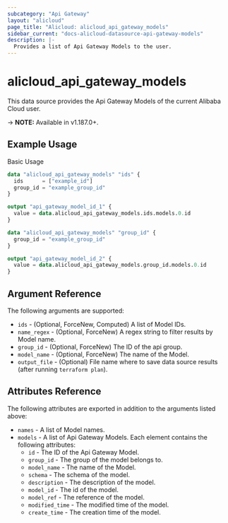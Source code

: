 ```yaml
---
subcategory: "Api Gateway"
layout: "alicloud"
page_title: "Alicloud: alicloud_api_gateway_models"
sidebar_current: "docs-alicloud-datasource-api-gateway-models"
description: |-
  Provides a list of Api Gateway Models to the user.
---
```


# alicloud\_api\_gateway\_models

This data source provides the Api Gateway Models of the current Alibaba Cloud user.

-> **NOTE:** Available in v1.187.0+.

## Example Usage

Basic Usage

```terraform
data "alicloud_api_gateway_models" "ids" {
  ids      = ["example_id"]
  group_id = "example_group_id"
}

output "api_gateway_model_id_1" {
  value = data.alicloud_api_gateway_models.ids.models.0.id
}

data "alicloud_api_gateway_models" "group_id" {
  group_id = "example_group_id"
}

output "api_gateway_model_id_2" {
  value = data.alicloud_api_gateway_models.group_id.models.0.id
}
```

## Argument Reference

The following arguments are supported:

* `ids` - (Optional, ForceNew, Computed)  A list of Model IDs.
* `name_regex` - (Optional, ForceNew) A regex string to filter results by Model name.
* `group_id` - (Optional, ForceNew) The ID of the api group.
* `model_name` - (Optional, ForceNew) The name of the Model.
* `output_file` - (Optional) File name where to save data source results (after running `terraform plan`).

## Attributes Reference

The following attributes are exported in addition to the arguments listed above:

* `names` - A list of Model names.
* `models` - A list of Api Gateway Models. Each element contains the following attributes:
	* `id` - The ID of the Api Gateway Model.
	* `group_id` - The group of the model belongs to.
	* `model_name` - The name of the Model.
	* `schema` - The schema of the model.
	* `description` - The description of the model.
	* `model_id` - The id of the model.
	* `model_ref` - The reference of the model.
	* `modified_time` - The modified time of the model.
	* `create_time` - The creation time of the model.